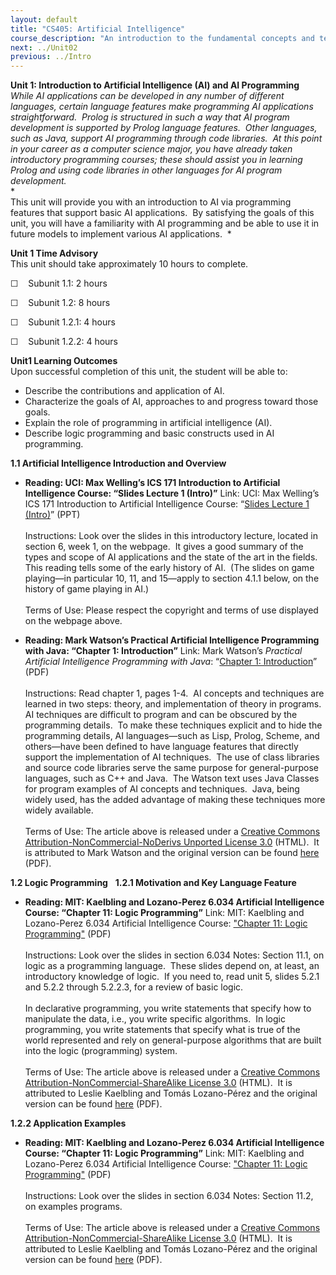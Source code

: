 ```yaml
---
layout: default
title: "CS405: Artificial Intelligence"
course_description: "An introduction to the fundamental concepts and techniques of intelligent systems. Explores state-space and problem-induction representations of problems, heuristic methods, and how these methods can be applied to artificial intelligence problems."
next: ../Unit02
previous: ../Intro
---
```

**Unit 1: Introduction to Artificial Intelligence (AI) and AI
Programming** <span id="1"></span> 
*While AI applications can be developed in any number of different
languages, certain language features make programming AI applications
straightforward.  Prolog is structured in such a way that AI program
development is supported by Prolog language features.  Other languages,
such as Java, support AI programming through code libraries.  At this
point in your career as a computer science major, you have already taken
introductory programming courses; these should assist you in learning
Prolog and using code libraries in other languages for AI program
development.*  
 *   
 This unit will provide you with an introduction to AI via programming
features that support basic AI applications.  By satisfying the goals of
this unit, you will have a familiarity with AI programming and be able
to use it in future models to implement various AI applications.  *

**Unit 1 Time Advisory**  
This unit should take approximately 10 hours to complete.  
  
 ☐    Subunit 1.1: 2 hours  
  
 ☐    Subunit 1.2: 8 hours
  
 ☐    Subunit 1.2.1: 4 hours  
  
 ☐    Subunit 1.2.2: 4 hours

**Unit1 Learning Outcomes**  
Upon successful completion of this unit, the student will be able to:  
  
-   Describe the contributions and application of AI.
-   Characterize the goals of AI, approaches to and progress toward
    those goals.
-   Explain the role of programming in artificial intelligence (AI).
-   Describe logic programming and basic constructs used in AI
    programming.

**1.1 Artificial Intelligence Introduction and Overview** <span
id="1.1"></span> 
-   **Reading: UCI: Max Welling’s ICS 171 Introduction to Artificial
    Intelligence Course: “Slides Lecture 1 (Intro)”**
    Link: UCI: Max Welling’s ICS 171 Introduction to Artificial
    Intelligence Course: “[Slides Lecture 1
    (Intro)](http://www.ics.uci.edu/~welling/teaching/ICS171spring07/ICS171spring07.html)”
    (PPT)  
        
     Instructions: Look over the slides in this introductory lecture,
    located in section 6, week 1, on the webpage.  It gives a good
    summary of the types and scope of AI applications and the state of
    the art in the fields.  This reading tells some of the early history
    of AI.  (The slides on game playing—in particular 10, 11, and
    15—apply to section 4.1.1 below, on the history of game playing in
    AI.)  
        
     Terms of Use: Please respect the copyright and terms of use
    displayed on the webpage above.

-   **Reading: Mark Watson’s Practical Artificial Intelligence
    Programming with Java: “Chapter 1: Introduction”**
    Link: Mark Watson’s *Practical Artificial Intelligence Programming
    with Java*: “[Chapter 1:
    Introduction](https://resources.saylor.org/wwwresources/archived/site/wp-content/uploads/2011/11/CS405-1.1-WATSON.pdf)”
    (PDF)  
        
     Instructions: Read chapter 1, pages 1-4.  AI concepts and
    techniques are learned in two steps: theory, and implementation of
    theory in programs.  AI techniques are difficult to program and can
    be obscured by the programming details.  To make these techniques
    explicit and to hide the programming details, AI languages—such as
    Lisp, Prolog, Scheme, and others—have been defined to have language
    features that directly support the implementation of AI techniques. 
    The use of class libraries and source code libraries serve the same
    purpose for general-purpose languages, such as C++ and Java.  The
    Watson text uses Java Classes for program examples of AI concepts
    and techniques.  Java, being widely used, has the added advantage of
    making these techniques more widely available.  
        
     Terms of Use: The article above is released under a [Creative
    Commons Attribution-NonCommercial-NoDerivs Unported License
    3.0](http://creativecommons.org/licenses/by-nc-nd/3.0/) (HTML).  It
    is attributed to Mark Watson and the original version can be found
    [here](http://markwatson.com/opencontent/JavaAI3rd.pdf) (PDF).

**1.2 Logic Programming** <span id="1.2"></span> 
**1.2.1 Motivation and Key Language Feature** <span id="1.2.1"></span> 
-   **Reading: MIT: Kaelbling and Lozano-Perez 6.034 Artificial
    Intelligence Course: “Chapter 11: Logic Programming”**
    Link: MIT: Kaelbling and Lozano-Perez 6.034 Artificial Intelligence
    Course: ["Chapter 11: Logic
    Programming"](https://resources.saylor.org/wwwresources/archived/site/wp-content/uploads/2011/11/CS405-1.2.1-MIT.pdf)
    (PDF)  
        
     Instructions: Look over the slides in section 6.034 Notes: Section
    11.1, on logic as a programming language.  These slides depend on,
    at least, an introductory knowledge of logic.  If you need to, read
    unit 5, slides 5.2.1 and 5.2.2 through 5.2.2.3, for a review of
    basic logic.  
        
     In declarative programming, you write statements that specify how
    to manipulate the data, i.e., you write specific algorithms.  In
    logic programming, you write statements that specify what is true of
    the world represented and rely on general-purpose algorithms that
    are built into the logic (programming) system.  
        
     Terms of Use: The article above is released under a [Creative
    Commons Attribution-NonCommercial-ShareAlike License
    3.0](http://creativecommons.org/licenses/by-nc-sa/3.0/) (HTML).  It
    is attributed to Leslie Kaelbling and Tomás Lozano-Pérez and the
    original version can be found
    [here](http://ocw.mit.edu/courses/electrical-engineering-and-computer-science/6-034-artificial-intelligence-spring-2005/lecture-notes/)
    (PDF).

**1.2.2 Application Examples** <span id="1.2.2"></span> 
-   **Reading: MIT: Kaelbling and Lozano-Perez 6.034 Artificial
    Intelligence Course: “Chapter 11: Logic Programming”**
    Link: MIT: Kaelbling and Lozano-Perez 6.034 Artificial Intelligence
    Course: ["Chapter 11: Logic
    Programming"](https://resources.saylor.org/wwwresources/archived/site/wp-content/uploads/2011/11/CS405-1.2.1-MIT.pdf)
    (PDF)  
        
     Instructions: Look over the slides in section 6.034 Notes: Section
    11.2, on examples programs.  
        
     Terms of Use: The article above is released under a [Creative
    Commons Attribution-NonCommercial-ShareAlike License
    3.0](http://creativecommons.org/licenses/by-nc-sa/3.0/) (HTML).  It
    is attributed to Leslie Kaelbling and Tomás Lozano-Pérez and the
    original version can be found
    [here](http://ocw.mit.edu/courses/electrical-engineering-and-computer-science/6-034-artificial-intelligence-spring-2005/lecture-notes/)
    (PDF).



